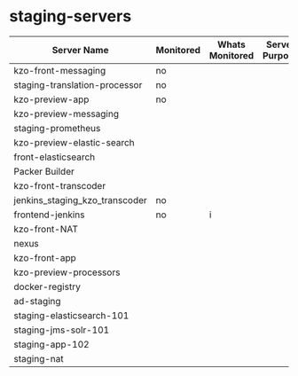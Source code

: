 # staging-servers


| Server Name                    | Monitored   | Whats Monitored            | Server Purpose   |
| ----------------------------   | ----------  | ---------------------------|------------------|
| kzo-front-messaging            | no          |                            | 
| staging-translation-processor  | no          |                            |
| kzo-preview-app                | no          |                            |
| kzo-preview-messaging
| staging-prometheus
| kzo-preview-elastic-search
| front-elasticsearch
| Packer Builder
| kzo-front-transcoder
| jenkins_staging_kzo_transcoder | no
| frontend-jenkins               | no           |i                           |                  |
| kzo-front-NAT
| nexus
| kzo-front-app
| kzo-preview-processors
| docker-registry
| ad-staging                      |
| staging-elasticsearch-101
| staging-jms-solr-101
| staging-app-102
| staging-nat
